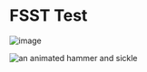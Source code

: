 # FSST Test

![image](https://svgur.com/i/RUS.svg)

<img src="https://svgur.com/i/RUS.svg" alt="an animated hammer and sickle">
